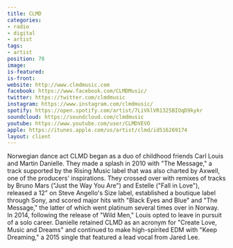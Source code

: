 ```yaml
---
title: CLMD
categories:
- radio
- digital
- artist
tags:
- artist
position: 78
image: 
is-featured: 
is-front: 
website: http://www.clmdmusic.com
facebook: https://www.facebook.com/CLMDMusic/
twitter: https://twitter.com/clmdmusic
instagram: https://www.instagram.com/clmdmusic/
spotify: https://open.spotify.com/artist/7LiVklVR1325BIOqD9kykr
soundcloud: https://soundcloud.com/clmdmusic
youtube: https://www.youtube.com/user/CLMDVEVO
apple: https://itunes.apple.com/us/artist/clmd/id516269174
layout: client
---
```


Norwegian dance act CLMD began as a duo of childhood friends Carl Louis and Martin Danielle. They made a splash in 2010 with "The Message," a track supported by the Rising Music label that was also charted by Axwell, one of the producers' inspirations. They crossed over with remixes of tracks by Bruno Mars ("Just the Way You Are") and Estelle ("Fall in Love"), released a 12" on Steve Angello's Size label, established a boutique label through Sony, and scored major hits with "Black Eyes and Blue" and "The Message," the latter of which went platinum several times over in Norway. In 2014, following the release of "Wild Men," Louis opted to leave in pursuit of a solo career. Danielle retained CLMD as an acronym for "Create Love, Music and Dreams" and continued to make high-spirited EDM with "Keep Dreaming," a 2015 single that featured a lead vocal from Jared Lee.